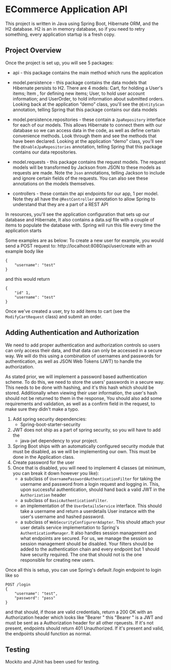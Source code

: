 # ECommerce Application API

This project is written in Java using Spring Boot, Hibernate ORM, and the H2 database. H2 is an in memory database, so if you need to retry something, every application startup is a fresh copy.

## Project Overview
Once the project is set up, you will see 5 packages:

* api - this package contains the main method which runs the application

* model.persistence - this package contains the data models that Hibernate persists to H2. There are 4 models: Cart, for holding a User's items; Item , for defining new items; User, to hold user account information; and UserOrder, to hold information about submitted orders. Looking back at the application “demo” class, you'll see the `@EntityScan` annotation, telling Spring that this package contains our data models

* model.persistence.repositories - these contain a `JpaRepository` interface for each of our models. This allows Hibernate to connect them with our database so we can access data in the code, as well as define certain convenience methods. Look through them and see the methods that have been declared. Looking at the application “demo” class, you’ll see the `@EnableJpaRepositories` annotation, telling Spring that this package contains our data repositories.

* model.requests - this package contains the request models. The request models will be transformed by Jackson from JSON to these models as requests are made. Note the `Json` annotations, telling Jackson to include and ignore certain fields of the requests. You can also see these annotations on the models themselves.

* controllers - these contain the api endpoints for our app, 1 per model. Note they all have the `@RestController` annotation to allow Spring to understand that they are a part of a REST API

In resources, you'll see the application configuration that sets up our database and Hibernate, It also contains a data.sql file with a couple of items to populate the database with. Spring will run this file every time the application starts

Some examples are as below:
To create a new user for example, you would send a POST request to:
http://localhost:8080/api/user/create with an example body like

```
{
    "username": "test"
}
```


and this would return
```
{
    "id" 1,
    "username": "test"
}
```


Once we've created a user, try  to add items to cart (see the `ModifyCartRequest` class) and submit an order.

## Adding Authentication and Authorization
We need to add proper authentication and authorization controls so users can only access their data, and that data can only be accessed in a secure way. We will do this using a combination of usernames and passwords for authentication, as well as JSON Web Tokens (JWT) to handle the authorization.

As stated prior, we will implement a password based authentication scheme. To do this, we need to store the users' passwords in a secure way. This needs to be done with hashing, and it's this hash which should be stored. Additionally when viewing their user information, the user's hash should not be returned to them in the response, You should also add some requirements and validation, as well as a confirm field in the request, to make sure they didn't make a typo.

1. Add spring security dependencies:
    * Spring-boot-starter-security
1. JWT does not ship as a part of spring security, so you will have to add the
    * java-jwt dependency to your project.
1. Spring Boot ships with an automatically configured security module that must be disabled, as we will be implementing our own. This must be done in the Application class.
2. Create password for the user
3. Once that is disabled, you will need to implement 4 classes (at minimum, you can break it down however you like):
    * a subclass of `UsernamePasswordAuthenticationFilter` for taking the username and password from a login request and logging in. This, upon successful authentication, should hand back a valid JWT in the `Authorization` header
    * a subclass of `BasicAuthenticationFilter`.
    * an implementation of the `UserDetailsService` interface. This should take a username and return a userdetails User instance with the user's username and hashed password.
    *  a subclass of `WebSecurityConfigurerAdapter`. This should attach your user details service implementation to Spring's `AuthenticationManager`. It also handles session management and what endpoints are secured. For us, we manage the session so session management should be disabled. Your filters should be added to the authentication chain and every endpoint but 1 should have security required. The one that should not is the one responsible for creating new users.


Once all this is setup, you can use Spring's default /login endpoint to login like so

```
POST /login 
{
    "username": "test",
    "password": "pass"
}
```

and that should, if those are valid credentials, return a 200 OK with an Authorization header which looks like "Bearer <data>" this "Bearer <data>" is a JWT and must be sent as a Authorization header for all other rqeuests. If it's not present, endpoints should return 401 Unauthorized. If it's present and valid, the endpoints should function as normal.

## Testing
Mockito and JUnit has been used for testing.

